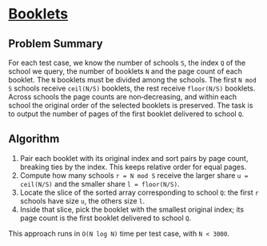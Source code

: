 # [Booklets](https://www.spoj.com/problems/BOOK)

## Problem Summary
For each test case, we know the number of schools `S`, the index `Q` of the school we query, the number of booklets `N` and the page count of each booklet.
The `N` booklets must be divided among the schools. The first `N mod S` schools receive `ceil(N/S)` booklets, the rest receive `floor(N/S)` booklets.
Across schools the page counts are non‑decreasing, and within each school the original order of the selected booklets is preserved.
The task is to output the number of pages of the first booklet delivered to school `Q`.

## Algorithm
1. Pair each booklet with its original index and sort pairs by page count, breaking ties by the index. This keeps relative order for equal pages.
2. Compute how many schools `r = N mod S` receive the larger share `u = ceil(N/S)` and the smaller share `l = floor(N/S)`.
3. Locate the slice of the sorted array corresponding to school `Q`:
   the first `r` schools have size `u`, the others size `l`.
4. Inside that slice, pick the booklet with the smallest original index; its page count is the first booklet delivered to school `Q`.

This approach runs in `O(N log N)` time per test case, with `N < 3000`.
